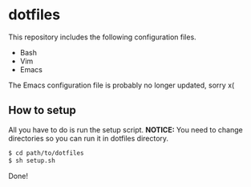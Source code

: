 # dotfiles
This repository includes the following configuration files.

* Bash
* Vim
* Emacs

The Emacs configuration file is probably no longer updated, sorry x(

## How to setup
All you have to do is run the setup script. **NOTICE:** You need to change directories so you can run it in dotfiles directory.

```bash
$ cd path/to/dotfiles
$ sh setup.sh
```

Done!
